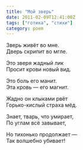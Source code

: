 ```yaml
---
title: "Мой зверь"
date: 2011-02-09T12:41:00Z
tags: ["готика", "стихи"]
category: poem
---
```


Зверь живёт во мне.  
Дверь скрипит во мгле.

Это зверя жадный лик  
Просит крови новый вид.

Это боль его манит.  
Эта кровь — его магнит.

Жадно он клыками рвёт  
Горько-кислый страха мёд.

Знает, тварь, что умирает,  
По углам всё завывает,

Но тихонько продолжает —  
Так волшебно убивает!

